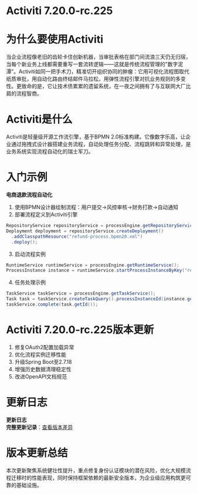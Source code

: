# Activiti 7.20.0-rc.225
# 为什么要使用Activiti  
当企业流程像老旧的齿轮卡住创新机器，当审批表格在部门间流浪三天仍无归宿，当每个新业务上线都需要重写一套流转逻辑——这就是传统流程管理的"数字泥潭"。Activiti如同一把手术刀，精准切开组织协同的肿瘤：它用可视化流程图取代纸质审批，用自动化路由终结邮件马拉松，用弹性流程引擎对抗业务规则的多变性。更致命的是，它让技术债累累的遗留系统，在一夜之间拥有了与互联网大厂比肩的流程智商。

# Activiti是什么  
Activiti是轻量级开源工作流引擎，基于BPMN 2.0标准构建。它像数字乐高，让企业通过拖拽式设计器搭建业务流程，自动处理任务分配、流程跳转和异常处理，是业务系统实现流程自动化的瑞士军刀。

# 入门示例  
**电商退款流程自动化**  
1. 使用BPMN设计器绘制流程：用户提交→风控审核→财务打款→自动通知  
2. 部署流程定义到Activiti引擎  
```java
RepositoryService repositoryService = processEngine.getRepositoryService();
Deployment deployment = repositoryService.createDeployment()
  .addClasspathResource("refund-process.bpmn20.xml")
  .deploy();
```
3. 启动流程实例
```java
RuntimeService runtimeService = processEngine.getRuntimeService();
ProcessInstance instance = runtimeService.startProcessInstanceByKey("refundProcess");
```
4. 任务处理示例
```java
TaskService taskService = processEngine.getTaskService();
Task task = taskService.createTaskQuery().processInstanceId(instance.getId()).singleResult();
taskService.complete(task.getId());
```

# Activiti 7.20.0-rc.225版本更新  
1. 修复OAuth2配置加载异常  
2. 优化流程实例迁移性能  
3. 升级Spring Boot至2.7.18  
4. 增强历史数据清理稳定性  
5. 改进OpenAPI文档规范  

# 更新日志
**更新日志**  
**完整更新记录**：[查看版本差异](https://github.com/Activiti/Activiti/compare/7.20.0-rc.224...7.20.0-rc.225)

# 版本更新总结  
本次更新聚焦系统健壮性提升，重点修复身份认证模块的潜在风险，优化大规模流程迁移时的性能表现，同时保持框架依赖的最新安全版本，为企业级应用构筑更可靠的基础设施。